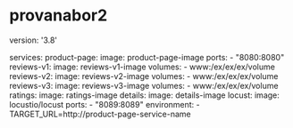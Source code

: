 # provanabor2

version: '3.8'

services:
  product-page:
    image: product-page-image
    ports:
      - "8080:8080"
  reviews-v1:
    image: reviews-v1-image
    volumes:
      - www:/ex/ex/ex/volume
  reviews-v2:
    image: reviews-v2-image
    volumes:
      - www:/ex/ex/ex/volume
  reviews-v3:
    image: reviews-v3-image
    volumes:
      - www:/ex/ex/ex/volume
  ratings:
    image: ratings-image
  details:
    image: details-image
  locust:
    image: locustio/locust
    ports:
      - "8089:8089"
    environment:
      - TARGET_URL=http://product-page-service-name
